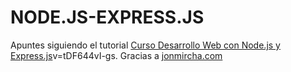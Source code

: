 # NODE.JS-EXPRESS.JS
 
Apuntes siguiendo el tutorial [Curso Desarrollo Web con Node.js y Express.js](https://www.youtube.com/watch?v=tDF644vI-gs)v=tDF644vI-gs. Gracias a [jonmircha.com](https://jonmircha.com)
